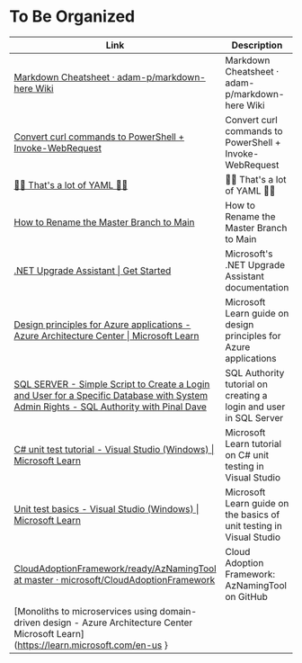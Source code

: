 # To Be Organized

| Link | Description |
| ---- | ----------- |
| [Markdown Cheatsheet · adam-p/markdown-here Wiki](https://github.com/adam-p/markdown-here/wiki/Markdown-Cheatsheet) | Markdown Cheatsheet · adam-p/markdown-here Wiki |
| [Convert curl commands to PowerShell + Invoke-WebRequest](https://curlconverter.com/powershell-webrequest/) | Convert curl commands to PowerShell + Invoke-WebRequest |
| [🚨🚨 That's a lot of YAML 🚨🚨](https://noyaml.com/) | 🚨🚨 That's a lot of YAML 🚨🚨 |
| [How to Rename the Master Branch to Main](https://dev.to/darkmavis1980/how-to-rename-the-master-branch-to-main-3ad5) | How to Rename the Master Branch to Main |
| [.NET Upgrade Assistant \| Get Started](https://dotnet.microsoft.com/en-us/platform/upgrade-assistant/tutorial/install-upgrade-assistant) | Microsoft's .NET Upgrade Assistant documentation |
| [Design principles for Azure applications - Azure Architecture Center \| Microsoft Learn](https://learn.microsoft.com/en-us/azure/architecture/guide/design-principles/) | Microsoft Learn guide on design principles for Azure applications |
| [SQL SERVER - Simple Script to Create a Login and User for a Specific Database with System Admin Rights - SQL Authority with Pinal Dave](https://blog.sqlauthority.com/2018/05/16/sql-server-simple-script-to-create-a-login-and-user-for-a-specific-database-with-system-admin-rights/) | SQL Authority tutorial on creating a login and user in SQL Server |
| [C# unit test tutorial - Visual Studio (Windows) \| Microsoft Learn](https://learn.microsoft.com/en-us/visualstudio/test/walkthrough-creating-and-running-unit-tests-for-managed-code?view=vs-2022) | Microsoft Learn tutorial on C# unit testing in Visual Studio |
| [Unit test basics - Visual Studio (Windows) \| Microsoft Learn](https://learn.microsoft.com/en-us/visualstudio/test/unit-test-basics?view=vs-2022) | Microsoft Learn guide on the basics of unit testing in Visual Studio |
| [CloudAdoptionFramework/ready/AzNamingTool at master · microsoft/CloudAdoptionFramework](https://github.com/microsoft/CloudAdoptionFramework/tree/master/ready/AzNamingTool) | Cloud Adoption Framework: AzNamingTool on GitHub |
| [Monoliths to microservices using domain-driven design - Azure Architecture Center Microsoft Learn](https://learn.microsoft.com/en-us } |


